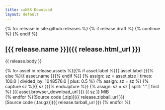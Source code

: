 ```yaml
---
title: cxNES Download
layout: default
---
```


{% for release in site.github.releases %}
 {% if release.draft %}
    {% continue %}
  {% endif %}
## [{{ release.name }}]({{ release.html_url }})  

  {{ release.body }}

{% for asset in release.assets %}[{% if asset.label %}{{ asset.label }}{% else %}{{ asset.name }}{% endif %}]
{% assign: sz = asset.size | times: 100.0 | divided_by: 1048576.0 | plus: 0.5 %}
{% assign: sz = sz %}
{% capture sz %]{{ sz }}{% endcapture %}}
{% assign: sz = sz | split: "."  | first %}
({{ asset.browser_download_url }}) {{ sz }} MiB  
{% endfor %}[Source code (.zip)]({{ release.zipball_url }})  
[Source code (.tar.gz)]({{ release.tarball_url }})
{% endfor %}


